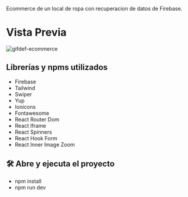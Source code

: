 Ecommerce de un local de ropa con recuperacion de datos de Firebase.


# Vista Previa

![gifdef-ecommerce](https://github.com/LeonelStanton/EntregaFinalStanton/assets/117367216/0a17aea9-1e8f-459b-a974-47bbb329781d)


## Librerías y npms utilizados

* Firebase
* Tailwind
* Swiper
* Yup
* Ionicons
* Fontawesome
* React Router Dom
* React Iframe
* React Spinners
* React Hook Form
* React Inner Image Zoom

## 🛠️ Abre y ejecuta el proyecto

- npm install
- npm run dev
